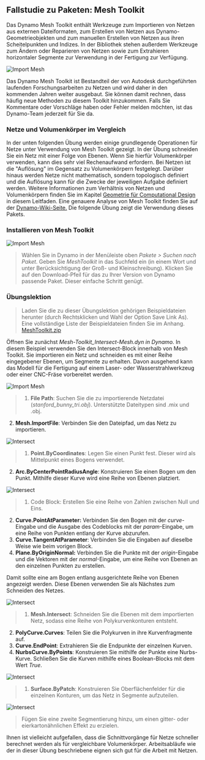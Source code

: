

## Fallstudie zu Paketen: Mesh Toolkit

Das Dynamo Mesh Toolkit enthält Werkzeuge zum Importieren von Netzen aus externen Dateiformaten, zum Erstellen von Netzen aus Dynamo-Geometrieobjekten und zum manuellen Erstellen von Netzen aus ihren Scheitelpunkten und Indizes. In der Bibliothek stehen außerdem Werkzeuge zum Ändern oder Reparieren von Netzen sowie zum Extrahieren horizontaler Segmente zur Verwendung in der Fertigung zur Verfügung.

![Import Mesh](images/10-3/mtIntro.png)

Das Dynamo Mesh Toolkit ist Bestandteil der von Autodesk durchgeführten laufenden Forschungsarbeiten zu Netzen und wird daher in den kommenden Jahren weiter ausgebaut. Sie können damit rechnen, dass häufig neue Methoden zu diesem Toolkit hinzukommen. Falls Sie Kommentare oder Vorschläge haben oder Fehler melden möchten, ist das Dynamo-Team jederzeit für Sie da.

### Netze und Volumenkörper im Vergleich

In der unten folgenden Übung werden einige grundlegende Operationen für Netze unter Verwendung von Mesh Toolkit gezeigt. In der Übung schneiden Sie ein Netz mit einer Folge von Ebenen. Wenn Sie hierfür Volumenkörper verwenden, kann dies sehr viel Rechenaufwand erfordern. Bei Netzen ist die "Auflösung" im Gegensatz zu Volumenkörpern festgelegt. Darüber hinaus werden Netze nicht mathematisch, sondern topologisch definiert und die Auflösung kann für die Zwecke der jeweiligen Aufgabe definiert werden. Weitere Informationen zum Verhältnis von Netzen und Volumenkörpern finden Sie im Kapitel [Geometrie für Computational Design](../05_Geometry-for-Computational-Design/5_geometry-for-computational-design.md) in diesem Leitfaden. Eine genauere Analyse von Mesh Toolkit finden Sie auf der [Dynamo-Wiki-Seite.](https://github.com/DynamoDS/Dynamo/wiki/Dynamo-Mesh-Toolkit) Die folgende Übung zeigt die Verwendung dieses Pakets.

### Installieren von Mesh Toolkit

![Import Mesh](images/10-3/mt.png)

> Wählen Sie in Dynamo in der Menüleiste oben *Pakete > Suchen nach Paket*. Geben Sie *MeshToolkit* in das Suchfeld ein (in einem Wort und unter Berücksichtigung der Groß- und Kleinschreibung). Klicken Sie auf den Download-Pfeil für das zu Ihrer Version von Dynamo passende Paket. Dieser einfache Schritt genügt.

### Übungslektion

> Laden Sie die zu dieser Übungslektion gehörigen Beispieldateien herunter (durch Rechtsklicken und Wahl der Option Save Link As). Eine vollständige Liste der Beispieldateien finden Sie im Anhang. [MeshToolkit.zip](datasets/10-2/MeshToolkit.zip)

Öffnen Sie zunächst *Mesh-Toolkit_Intersect-Mesh.dyn in Dynamo.* In diesem Beispiel verwenden Sie den Intersect-Block innerhalb von Mesh Toolkit. Sie importieren ein Netz und schneiden es mit einer Reihe eingegebener Ebenen, um Segmente zu erhalten. Davon ausgehend kann das Modell für die Fertigung auf einem Laser- oder Wasserstrahlwerkzeug oder einer CNC-Fräse vorbereitet werden.

![Import Mesh](images/10-3/contour01.png)

> 1. **File Path**: Suchen Sie die zu importierende Netzdatei (*stanford_bunny_tri.obj*). Unterstützte Dateitypen sind .mix und .obj.
2. **Mesh.ImportFile**: Verbinden Sie den Dateipfad, um das Netz zu importieren.

![Intersect](images/10-3/contour02.png)

> 1. **Point.ByCoordinates**: Legen Sie einen Punkt fest. Dieser wird als Mittelpunkt eines Bogens verwendet.
2. **Arc.ByCenterPointRadiusAngle**: Konstruieren Sie einen Bogen um den Punkt. Mithilfe dieser Kurve wird eine Reihe von Ebenen platziert.

![Intersect](images/10-3/contour03.png)

> 1. Code Block: Erstellen Sie eine Reihe von Zahlen zwischen Null und Eins.
2. **Curve.PointAtParameter:** Verbinden Sie den Bogen mit der *curve*-Eingabe und die Ausgabe des Codeblocks mit der *param*-Eingabe, um eine Reihe von Punkten entlang der Kurve abzurufen.
3. **Curve.TangentAtParameter**: Verbinden Sie die Eingaben auf dieselbe Weise wie beim vorigen Block.
4. **Plane.ByOriginNormal:** Verbinden Sie die Punkte mit der *origin*-Eingabe und die Vektoren mit der *normal*-Eingabe, um eine Reihe von Ebenen an den einzelnen Punkten zu erstellen.

Damit sollte eine am Bogen entlang ausgerichtete Reihe von Ebenen angezeigt werden. Diese Ebenen verwenden Sie als Nächstes zum Schneiden des Netzes.

![Intersect](images/10-3/contour04.png)

> 1. **Mesh.Intersect**: Schneiden Sie die Ebenen mit dem importierten Netz, sodass eine Reihe von Polykurvenkonturen entsteht.
2. **PolyCurve.Curves**: Teilen Sie die Polykurven in ihre Kurvenfragmente auf.
3. **Curve.EndPoint**: Extrahieren Sie die Endpunkte der einzelnen Kurven.
4. **NurbsCurve.ByPoints**: Konstruieren Sie mithilfe der Punkte eine Nurbs-Kurve. Schließen Sie die Kurven mithilfe eines Boolean-Blocks mit dem Wert *True*.

![Intersect](images/10-3/contour05.png)

> 1. **Surface.ByPatch**: Konstruieren Sie Oberflächenfelder für die einzelnen Konturen, um das Netz in Segmente aufzuteilen.

![Intersect](images/10-3/contour06.png)

> Fügen Sie eine zweite Segmentierung hinzu, um einen gitter- oder eierkartonähnlichen Effekt zu erzielen.

Ihnen ist vielleicht aufgefallen, dass die Schnittvorgänge für Netze schneller berechnet werden als für vergleichbare Volumenkörper. Arbeitsabläufe wie der in dieser Übung beschriebene eignen sich gut für die Arbeit mit Netzen.

